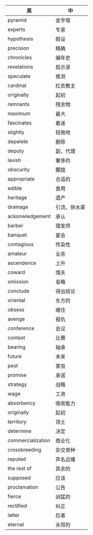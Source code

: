 | 英                | 中           |
| ----------------- | ------------ |
| pyramid           | 金字塔       |
| experts           | 专家         |
| hypothesis        | 假设         |
| precision         | 精确         |
| chronicles        | 编年史       |
| revelations       | 启示录       |
| speculate         | 推测         |
| cardinal          | 红衣教主     |
| originally        | 起初         |
| remnants          | 残余物       |
| maximum           | 最大         |
| fascinates        | 着迷         |
| slightly          | 轻微地       |
| depelete          | 删除         |
| deputy            | 副，代理     |
| lavish            | 奢侈的       |
| obscurity         | 朦胧         |
| appropriate       | 合适的       |
| edible            | 食用         |
| heritage          | 遗产         |
| drainage          | 引流，排水渠 |
| ackonwledgement   | 承认         |
| barber            | 理发师       |
| banquet           | 宴会         |
| contagious        | 传染性       |
| amateur           | 业余         |
| ascendence        | 上升         |
| coward            | 懦夫         |
| omission          | 省略         |
| conclude          | 得出结论     |
| oriental          | 东方的       |
| obsess            | 缠住         |
| avenge            | 报仇         |
| conference        | 会议         |
| contest           | 比赛         |
| bearing           | 轴承         |
| future            | 未来         |
| pest              | 害虫         |
| promise           | 承诺         |
| strategy          | 战略         |
| wage              | 工资         |
| absorbency        | 吸收能力     |
| originally        | 起初         |
| territory         | 领土         |
| determine         | 决定         |
| commercialization | 商业化       |
| crossbreeding     | 杂交育种     |
| reputed           | 声名远播     |
| the rest of       | 其余的       |
| supposed          | 应该         |
| proclamation      | 公告         |
| fierce            | 凶猛的       |
| rectified         | 纠正         |
| latter            | 后者         |
| eternal           | 永恒的       |
